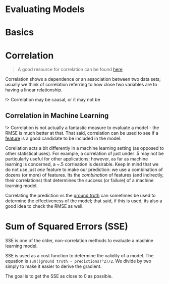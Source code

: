 # Evaluating Models

# Basics


# Correlation

> A good resource for correlation can be found [here](https://link.springer.com/article/10.1057%2Fjt.2009.5)

Correlation shows a dependence or an association between two data sets; usually we think of correlation referring to how close two variables are to having a linear relationship.

!> Correlation may be causal, or it may not be

## Correlation in Machine Learning

!> Correlation is not actually a fantastic measure to evaluate a model - the RMSE is much better at that.  That said, correlation can be used to see if a [feature](learn_to_code/machine_learning/machine_learning?id=key-terms-for-the-data) is a good candidate to be included in the model.

Corellation acts a bit differently in a machine learning setting (as opposed to other statistical uses). For example, a correlation of just under .5 may not be particularly useful for other applications; however, as far as machine learning is concerned, a ~.5 corrleation is desirable. Keep in mind that we do not use just _one_ feature to make our prediction: we use a combination of dozens (or more) of features. Its the _combination_ of features (and indirectly, their correlations) that determines the success (or failure) of a machine learning model.

Correlating the prediction vs the [ground truth](learn_to_code/machine_learning/machine_learning?id=key-terms-for-the-data) can sometimes be used to determine the effectiveness of the model; that said, if this is used, its also a good idea to check the RMSE as well.

# Sum of Squared Errors (SSE)

SSE is one of the older, non-correlation methods to evaluate a machine learning model.

SSE is used as a cost function to determine the validity of a model. The equation is `sum((ground truth - predictions)^2)/2`. We divide by two simply to make it easier to derive the gradient.

The goal is to get the SSE as close to 0 as possible.